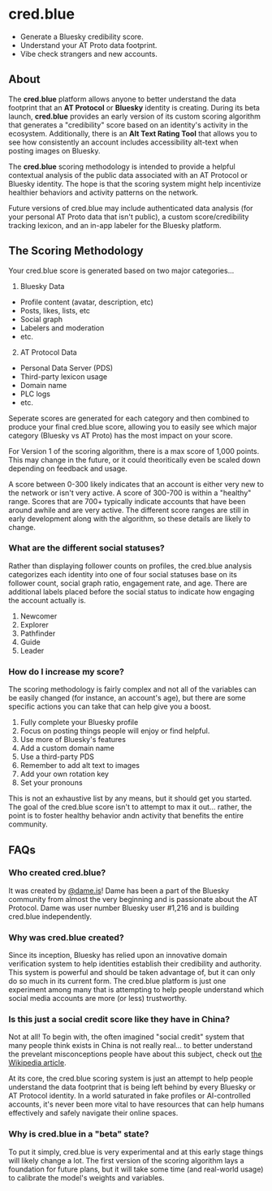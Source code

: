 # cred.blue

- Generate a Bluesky credibility score. 
- Understand your AT Proto data footprint. 
- Vibe check strangers and new accounts.

## About

The **cred.blue** platform allows anyone to better understand the data footprint that an **AT Protocol** or **Bluesky** identity is creating. During its beta launch, **cred.blue** provides an early version of its custom scoring algorithm that generates a "credibility" score based on an identity's activity in the ecosystem. Additionally, there is an **Alt Text Rating Tool** that allows you to see how consistently an account includes accessibility alt-text when posting images on Bluesky.

The **cred.blue** scoring methodology is intended to provide a helpful contextual analysis of the public data associated with an AT Protocol or Bluesky identity. The hope is that the scoring system might help incentivize healthier behaviors and activity patterns on the network.

Future versions of cred.blue may include authenticated data analysis (for your personal AT Proto data that isn't public), a custom score/credibility tracking lexicon, and an in-app labeler for the Bluesky platform.

## The Scoring Methodology

Your cred.blue score is generated based on two major categories...

1. Bluesky Data
- Profile content (avatar, description, etc)
- Posts, likes, lists, etc
- Social graph
- Labelers and moderation
- etc.

2. AT Protocol Data
- Personal Data Server (PDS)
- Third-party lexicon usage
- Domain name
- PLC logs
- etc.

Seperate scores are generated for each category and then combined to produce your final cred.blue score, allowing you to easily see which major category (Bluesky vs AT Proto) has the most impact on your score.

For Version 1 of the scoring algorithm, there is a max score of 1,000 points. This may change in the future, or it could theoritically even be scaled down depending on feedback and usage.

A score between 0-300 likely indicates that an account is either very new to the network or isn't very active. A score of 300-700 is within a "healthy" range. Scores that are 700+ typically indicate accounts that have been around awhile and are very active. The different score ranges are still in early development along with the algorithm, so these details are likely to change.

### What are the different social statuses?

Rather than displaying follower counts on profiles, the cred.blue analysis categorizes each identity into one of four social statuses base on its follower count, social graph ratio, engagement rate, and age. There are additional labels placed before the social status to indicate how engaging the account actually is.

1. Newcomer
2. Explorer
3. Pathfinder
4. Guide
5. Leader

### How do I increase my score?

The scoring methodology is fairly complex and not all of the variables can be easily changed (for instance, an account's age), but there are some specific actions you can take that can help give you a boost.

1. Fully complete your Bluesky profile
2. Focus on posting things people will enjoy or find helpful.
3. Use more of Bluesky's features
4. Add a custom domain name
5. Use a third-party PDS
6. Remember to add alt text to images
7. Add your own rotation key
8. Set your pronouns

This is not an exhaustive list by any means, but it should get you started. The goal of the cred.blue score isn't to attempt to max it out... rather, the point is to foster healthy behavior andn activity that benefits the entire community.

## FAQs

### Who created cred.blue?

It was created by [@dame.is](https://bsky.app/profile/dame.is)! Dame has been a part of the Bluesky community from almost the very beginning and is passionate about the AT Protocol. Dame was user number Bluesky user #1,216 and is building cred.blue independently.

### Why was cred.blue created?

Since its inception, Bluesky has relied upon an innovative domain verification system to help identities establish their credibility and authority. This system is powerful and should be taken advantage of, but it can only do so much in its current form. The cred.blue platform is just one experiment among many that is attempting to help people understand which social media accounts are more (or less) trustworthy.

### Is this just a social credit score like they have in China?

Not at all! To begin with, the often imagined "social credit" system that many people think exists in China is not really real... to better understand the prevelant misconceptions people have about this subject, check out [the Wikipedia article](https://en.wikipedia.org/wiki/Social_Credit_System).

At its core, the cred.blue scoring system is just an attempt to help people understand the data footprint that is being left behind by every Bluesky or AT Protocol identity. In a world saturated in fake profiles or AI-controlled accounts, it's never been more vital to have resources that can help humans effectively and safely navigate their online spaces.

### Why is cred.blue in a "beta" state?

To put it simply, cred.blue is very experimental and at this early stage things will likely change a lot. The first version of the scoring algorithm lays a foundation for future plans, but it will take some time (and real-world usage) to calibrate the model's weights and variables.